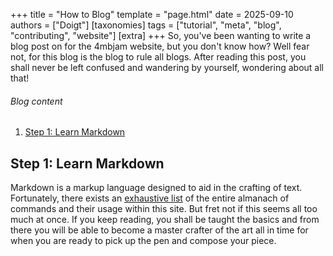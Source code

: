 +++ title = "How to Blog" template = "page.html" date = 2025-09-10 authors = ["Doigt"] [taxonomies] tags = ["tutorial", "meta", "blog", "contributing", "website"]
[extra] +++
So, you've been wanting to write a blog post on for the 4mbjam website, but you don't know how? Well fear not, for this blog is the blog to rule all blogs. After reading this post, you shall never be left confused and wandering by yourself, wondering about all that!

###### Blog content
1. [Step 1: Learn Markdown]()

## Step 1: Learn Markdown
Markdown is a markup language designed to aid in the crafting of text. Fortunately, there exists an [exhaustive list](blog/post-1/) of the entire almanach of commands and their usage within this site. But fret not if this seems all too much at once. If you keep reading, you shall be taught the basics and from there you will be able to become a master crafter of the art all in time for when you are ready to pick up the pen and compose your piece.
